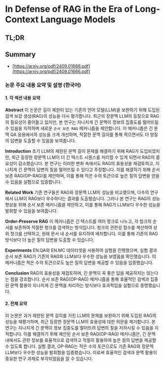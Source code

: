 # In Defense of RAG in the Era of Long-Context Language Models
## TL;DR
## Summary
- [https://arxiv.org/pdf/2409.01666.pdf](https://arxiv.org/pdf/2409.01666.pdf)

### 논문 주요 내용 요약 및 설명 (한국어)

#### 1. 각 섹션 내용 요약

**Abstract**
이 논문은 길이 제한이 있는 기존의 언어 모델(LLM)을 보완하기 위해 도입된 검색 보강 생성(RAG)의 성능을 다시 평가합니다. 최근의 장문맥 LLM의 등장으로 RAG의 필요성이 줄어들고 있지만, 본 연구는 지나치게 긴 문맥이 정보의 집중도를 떨어뜨릴 수 있음을 지적하며 새로운 `순서 보존 RAG` 메커니즘을 제안합니다. 이 메커니즘은 긴 문맥 QA 응용에서의 성능을 크게 개선하며, 적절한 문맥 길이를 통해 적으면서도 더 양질의 답변을 도출할 수 있음을 보여줍니다.

**Introduction**
초기 LLM의 제한된 문맥 길이 문제를 해결하기 위해 RAG가 도입되었지만, 최근 등장한 장문맥 LLM이 더 긴 텍스트 시퀀스를 처리할 수 있게 되면서 RAG의 중요성이 감소했습니다. 본 연구는 이러한 변화 속에서도 RAG의 효용성을 재검토하고, 지나치게 긴 문맥이 답변의 질을 떨어뜨릴 수 있다고 주장합니다. 이를 해결하기 위해 순서 보존 RAG(OP-RAG)를 제안하며, 이를 통해 적은 수의 토큰으로 높은 질의 답변을 얻을 수 있음을 실험으로 입증합니다.

**Related Work**
기존 연구들은 RAG와 장문맥 LLM의 성능을 비교했으며, 다수의 연구에서 LLM이 RAG보다 우수하다는 결과를 도출했습니다. 그러나 본 연구는 RAG의 성능 향상을 위해 순서 보존 메커니즘을 제안하고, 이를 통해 RAG가 LLM보다 우수한 성능을 발휘할 수 있음을 보여줍니다.

**Order-Preserve RAG**
이 메커니즘은 긴 텍스트를 여러 청크로 나누고, 각 청크의 순서를 보존하여 적절한 청크를 검색하는 방식입니다. 청크의 관련성 점수를 계산하여 상위 청크를 선택하고, 원래 문서 내 순서를 유지하여 배치합니다. 이를 통해 기존의 RAG 방식보다 더 높은 질의 답변을 도출할 수 있습니다.

**Experiments**
EN.QA와 EN.MC 데이터셋을 사용하여 실험을 진행했으며, 실험 결과 순서 보존 RAG가 기존의 RAG와 LLM보다 우수한 성능을 보였음을 확인했습니다. 이 메커니즘은 적은 수의 토큰으로도 높은 질의 답변을 제공할 수 있음을 입증했습니다.

**Conclusion**
RAG의 효용성을 재검토하며, 긴 문맥이 꼭 좋은 답을 제공하지는 않는다는 점을 강조합니다. 순서 보존 RAG(OP-RAG) 메커니즘을 통해 효율적인 검색과 집중된 문맥 활용이 지나치게 긴 문맥을 처리하는 방식보다 효과적임을 실험으로 증명했습니다.

#### 2. 전체 요약

이 논문은 과거 제한된 문맥 길이를 가진 LLM의 문제를 보완하기 위해 도입된 RAG의 성능을 재평가하며, 최근 등장한 장문맥 LLM의 효용성에 대한 의문을 제기합니다. 본 연구는 지나치게 긴 문맥이 정보 집중도를 떨어뜨려 답변의 질을 저하시킬 수 있음을 지적합니다. 이를 해결하기 위해 제안된 순서 보존 RAG(OP-RAG) 메커니즘은, 긴 문맥 내에서도 관련 정보를 효율적으로 검색하고 적절히 활용하여 높은 질의 답변을 제공할 수 있도록 합니다. 실험 결과, OP-RAG는 적은 수의 토큰으로도 기존 RAG와 장문맥 LLM보다 우수한 성능을 발휘함을 입증했습니다. 이로써 효율적인 검색과 문맥 활용이 중요한 연구 과제로 부각되었음을 알 수 있습니다.
